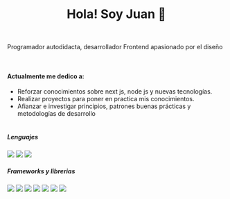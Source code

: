 
<h1 align="center" width="20px">Hola! Soy Juan 👋</h1>
<br>
<p align="justify">
  Programador autodidacta, desarrollador Frontend apasionado por el diseño
</p>
<br>

<h4 align="left">Actualmente me dedico a:</h4>

- Reforzar conocimientos sobre next js, node js y nuevas tecnologías.
- Realizar proyectos para poner en practica mis conocimientos.
- Afianzar e investigar principios, patrones buenas prácticas y metodologías de desarrollo
<br><br>

<h5 align="left">Lenguajes</h5>

<p>
  <img src="https://img.shields.io/badge/HTML5-E34F26?style=for-the-badge&logo=html5&logoColor=white" />
  <img src="https://img.shields.io/badge/CSS3-1572B6?style=for-the-badge&logo=css3&logoColor=white" />
  <img src="https://img.shields.io/badge/JavaScript-323330?style=for-the-badge&logo=javascript&logoColor=F7DF1E" />

</p>

<h5 align="left">Frameworks y librerias</h5>


<p>
  <img src="https://img.shields.io/badge/React-20232A?style=for-the-badge&logo=react&logoColor=61DAFB" />
  <img src="https://shields.io/badge/TypeScript-3178C6?style=for-the-badge&logo=TypeScript&logoColor=FFFFFF" />
  <img src="https://img.shields.io/badge/Node.js-43853D?style=for-the-badge&logo=node.js&logoColor=white" />
  <img src="https://img.shields.io/badge/Express.js-404D59?style=for-the-badge" />
  <img src="https://img.shields.io/badge/Sass-CC6699?style=for-the-badge&logo=sass&logoColor=white" />
  <img src="https://img.shields.io/badge/Tailwind_CSS-38B2AC?style=for-the-badge&logo=tailwind-css&logoColor=white" />
  <img src="https://img.shields.io/badge/Bootstrap-563D7C?style=for-the-badge&logo=bootstrap&logoColor=white" />
</p>
